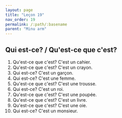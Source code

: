 ```yaml
---
layout: page
title: "Leçon 19"
nav_order: 19
permalink: /:path/:basename
parent: "Minu arm"
---
```


## Qui est-ce? / Qu'est-ce que c'est?  
1. Qu'est-ce que c'est? C'est un cahier.  
2. Qu'est-ce que c'est? C'est un crayon.  
3. Qui est-ce? C'est un garçon.  
4. Qui est-ce? C'est une femme.  
5. Qu'est-ce que c'est? C'est une trousse.  
6. Qui est-ce? C'est un roi.  
7. Qu'est-ce que c'est? C'est une poupée.  
8. Qu'est-ce que c'est? C'est un livre.  
9. Qu'est-ce que c'est? C'est une oie.  
10. Qui est-ce? C'est un monsieur.  
